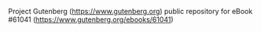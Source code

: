 Project Gutenberg (https://www.gutenberg.org) public repository for eBook #61041 (https://www.gutenberg.org/ebooks/61041)
